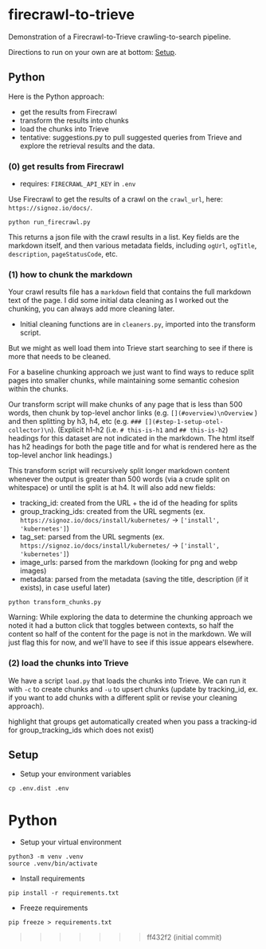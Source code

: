 # firecrawl-to-trieve
Demonstration of a Firecrawl-to-Trieve crawling-to-search pipeline.

Directions to run on your own are at bottom: [Setup](#setup).

## Python

Here is the Python approach:

- get the results from Firecrawl
- transform the results into chunks
- load the chunks into Trieve
- tentative: suggestions.py to pull suggested queries from Trieve and explore the retrieval results and the data.


### (0) get results from Firecrawl

- requires: `FIRECRAWL_API_KEY` in `.env`

Use Firecrawl to get the results of a crawl on the `crawl_url`, here: `https://signoz.io/docs/`.

```
python run_firecrawl.py
```

This returns a json file with the crawl results in a list. Key fields are the markdown itself, and then various metadata fields, including `ogUrl`, `ogTitle`, `description`, `pageStatusCode`, etc.

### (1) how to chunk the markdown

Your crawl results file has a `markdown` field that contains the full markdown text of the page. I did some initial data cleaning as I worked out the chunking, you can always add more cleaning later.

- Initial cleaning functions are in `cleaners.py`, imported into the transform script.

But we might as well load them into Trieve start searching to see if there is more that needs to be cleaned.

For a baseline chunking approach we just want to find ways to reduce split pages into smaller chunks, while maintaining some semantic cohesion within the chunks. 

Our transform script will make chunks of any page that is less than 500 words, then chunk by top-level anchor links (e.g. `[](#overview)\nOverview` ) and then splitting by h3, h4, etc (e.g. `### [](#step-1-setup-otel-collector)\n`). (Explicit h1-h2 (i.e. `# this-is-h1` and `## this-is-h2`) headings for this dataset are not indicated in the markdown. The html itself has h2 headings for both the page title and for what is rendered here as the top-level anchor link headings.)

This transform script will recursively split longer markdown content whenever the output is greater than 500 words (via a crude split on whitespace) or until the split is at h4. It will also add new fields:

- tracking_id: created from the URL + the id of the heading for splits
- group_tracking_ids: created from the URL segments (ex. `https://signoz.io/docs/install/kubernetes/` -> `['install', 'kubernetes']`)
- tag_set: parsed from the URL segments (ex. `https://signoz.io/docs/install/kubernetes/` -> `['install', 'kubernetes']`)
- image_urls: parsed from the markdown (looking for png and webp images)
- metadata: parsed from the metadata (saving the title, description (if it exists), in case useful later)

```
python transform_chunks.py
```

Warning: While exploring the data to determine the chunking approach we noted it had a button click that toggles between contexts, so half the content so half of the content for the page is not in the markdown. We will just flag this for now, and we'll have to see if this issue appears elsewhere.

### (2) load the chunks into Trieve

We have a script `load.py` that loads the chunks into Trieve. We can run it with `-c` to create chunks and `-u` to upsert chunks (update by tracking_id, ex. if you want to add chunks with a different split or revise your cleaning approach).

highlight that groups get automatically created when you pass a tracking-id for group_tracking_ids which does not exist)



## Setup

- Setup your environment variables

``` 
cp .env.dist .env
```

# Python


- Setup your virtual environment

```
python3 -m venv .venv
source .venv/bin/activate
```

- Install requirements

```
pip install -r requirements.txt
```

- Freeze requirements

```
pip freeze > requirements.txt
```
>>>>>>> ff432f2 (initial commit)
